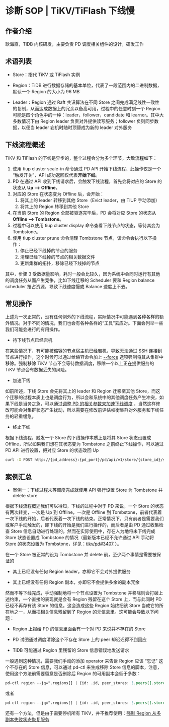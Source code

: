 # 诊断 SOP | TiKV/TiFlash 下线慢

## 作者介绍

耿海直，TiDB 内核研发，主要负责 PD 调度相关组件的设计，研发工作



## **术语列表**

- Store：指代 TiKV 或 TiFlash 实例

- Region：TiDB 进行数据存储的基本单位，代表了一段范围内的二进制数据，默认一个 Region 的大小为 96 MB

- Leader：Region 通过 Raft 共识算法在不同 Store 之间完成满足线性一致性的复制，从而达成数据上的冗余以备高可用，过程中的任意时刻一个 Region 可能是四个角色中的一种：leader，follower，candidate 和 learner。其中大多数情况下由 Region leader 负责对外提供读写服务；follower 负则同步数据，以便当 leader 宕机时随时顶替成为新的 leader 对外服务



## **下线流程概述**

TiKV 和 TiFlash 的下线是异步的，整个过程会分为多个环节，大致流程如下：

1. 使用 tiup cluster scale-in 命令通过 PD API 开始下线流程，此操作仅是一个 “触发开关”，API 成功返回仅代表**开始下线**。
2. PD 在通过 API 收到下线请求后，会触发下线流程，首先会将对应的 Store 的状态从 **Up —> Offline**。
3. 对应的 Store 在状态变为 Offline 后，会开始：
   1. 将其上的 leader 转移到其他 Store（Evict leader，由 TiUP 手动添加）
   2. 将其上的 Region 转移到其他 Store
4.  在当前 Store 的 Region 全部被驱逐完毕后，PD 会将对应 Store 的状态从 **Offline —> Tombstone**。
5. 过程中可以使用 tiup cluster display 命令查看下线节点的状态，等待其变为 Tombstone。
6. 使用 tiup cluster prune 命令清理 Tombstone 节点，该命令会执行以下操作：
   1. 停止已经下线掉的节点的服务
   2. 清理已经下线掉的节点的相关数据文件
   3. 更新集群的拓扑，移除已经下线掉的节点

其中，步骤 3 受数据量影响，耗时一般会比较久，因为系统中会同时运行有其他的调度任务从而产生竞争，比如下线迁移的 Scheduler 要和 Region balance scheduler 抢占资源，导致下线速度慢或 Balance 速度上不去。



## **常见操作**

上述为一次正常的，没有任何例外的下线流程，实际情况中可能遇到各种各样的额外情况。对于不同的情况，我们也会有各种各样的“工具”去应对。下面会列举一些我们可能会进行的有用操作。

- 待下线节点已经宕机

在某些情况下，有可能被缩容的节点宿主机已经宕机，导致无法通过 SSH 连接到节点进行操作，这个时候可以通过给缩容命令加上 [--force](https://docs.pingcap.com/zh/tidb/stable/tiup-component-cluster-scale-in#--force) 选项强制将其从集群中移除。强制移除 TiKV 节点不会等待数据调度，移除一个以上正在提供服务的 TiKV 节点会有数据丢失的风险。

- 加速下线

如前所述，下线 Store 会先将其上的 leader 和 Region 迁移至其他 Store，而这个迁移的过程本质上也是调度行为，所以会和系统中的其他调度任务产生冲突，如果下线是当务之急，可以通过[调整 PD 的相关参数来加速下线调度](https://docs.pingcap.com/zh/tidb/stable/pd-scheduling-best-practices#节点下线速度慢) ，当然这样修改可能会对集群状态产生扰动，所以需要在修改前评估权衡集群对外服务和下线任务的轻重缓急。

- 终止下线

根据下线流程，触发一个 Store 的下线操作本质上是将其 Store 状态设置成 Offline，所以如果我们想在其状态变为 Tombstone 之前终止下线操作，可以通过 PD API 进行设置，把对应 Store 的状态改回 Up

```Bash
curl -X POST http://{pd_address}:{pd_port}/pd/api/v1/store/{store_id}/state\?state=Up
```



## **案例汇总**

- 案例一：下线过程未等调度完成就使用 API 强行设置 Store 为 Tombstone 并 delete store

根据下线流程概述我们可以得知，下线的过程中对于 PD 来说，一个 Store 的状态有两次转变，一次是 Up 到 Offline，一次是 Offline 到 Tombstone，前者代表着一次下线的开始，后者代表着一次下线的结束。正常情况下，只有前者是需要我们或客户手动触发的，即下线的开始是我们进行操作的，而后者是由 PD 通过收集检查 Store 信息自动进行处理的。然而在实际使用中，存在人为地将未下线完成 Store 状态设置成 Tombstone 的情况（最新版本已经不允许通过 API 手动将 Store 的状态设置为 Tombstone，详见：[tikv/pd#3407](https://github.com/tikv/pd/pull/3407) ）。

在一个 Store 被正常的设为 Tombstone 并 delete 前，至少两个事情是需要被保证的

- 其上已经没有任何 Region leader，亦即它不会对外提供服务

- 其上已经没有任何 Region 副本，亦即它不会提供多余的副本冗余

然而不等下线完成，手动强制地将一个节点设置为 Tombstone 并移除则会打破上述约束，一个直接的表现就是会有 Region 残留在这个 Store 上，而与此同时 PD 已经不再存有该 Store 的信息。这会造成这些 Region 始终把该 Store 当成它的所在地之一，从而把相关信息残留到了 Region 的元信息里。这可能会导致以下问题：

- Region 上报给 PD 的信息里面会有一个对 PD 来说并不存在的 Store

- PD 试图通过调度清除这个不存在 Store 上的 peer 却迟迟得不到回应

-  TiDB 可能通过 Region 里残留的 Store 信息错误地发送请求

一般遇到这种情况，需要我们手动的添加 operator 来告诉 Region 应该 “忘记” 这个不存在的 Store 信息，可以通过 pd-ctl 来生成移除 Store 信息的脚本，注意，使用这个方法前需要留意是否删除后 Region 的可用副本会低于多数：

```Markdown
pd-ctl region --jq=".regions[] | {id: .id, peer_stores: [.peers[].store_id] | select(any(.=={store_id}))  } | .id" | awk '{if($0!=""){print "pd-ctl operator add remove-peer",$0,"{store_id}"}}'
```

或者

```Markdown
pd-ctl region --jq=".regions[] | {id: .id, peer_stores: [.peers[].store_id] | select(any(.=={store_id})) | select(length>1) } | .id" | sed -e "s/^/pd-ctl operator add remove-peer /" | sed -e "s/$/ {store_id}/"
```

还有一个方法，但是由于需要停机所有 TiKV，并不推荐使用：[强制 Region 从多副本失败状态恢复服务](https://docs.pingcap.com/zh/tidb/stable/tikv-control#强制-region-从多副本失败状态恢复服务) 